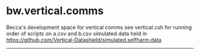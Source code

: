 bw.vertical.comms
=================

Becca's development space for vertical comms
see vertical.csh for running order of scripts on a.csv and b.csv simulated data held in https://github.com/Vertical-Datashield/simulated.selfharm.data
*************
